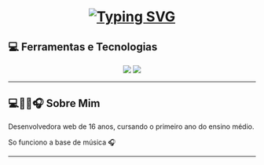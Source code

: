 <h1 align="center">
  <a href="https://git.io/typing-svg">
    <img src="https://readme-typing-svg.herokuapp.com?font=Fira+Code&pause=1000&random=false&width=435&lines=Ea%C3%AD+blz%3F+Sou+a+Rayssa+Alexandre.+.+." alt="Typing SVG" />
  </a>
</h1>

<h2> 💻 Ferramentas e Tecnologias </h2>
<div align="center">

  <!-- Linguagens -->
  <img src="https://img.shields.io/badge/HTML5-E34F26?style=for-the-badge&logo=html5&logoColor=white" />
  <img src="https://img.shields.io/badge/CSS3-1572B6?style=for-the-badge&logo=css3&logoColor=white" />

</div>

---

<h2> 💻🍣🍔🎧 Sobre Mim </h2>

<p>Desenvolvedora web de 16 anos, cursando o primeiro ano do ensino médio.</p>

<p>So funciono a base de música 🎧</p>

---
